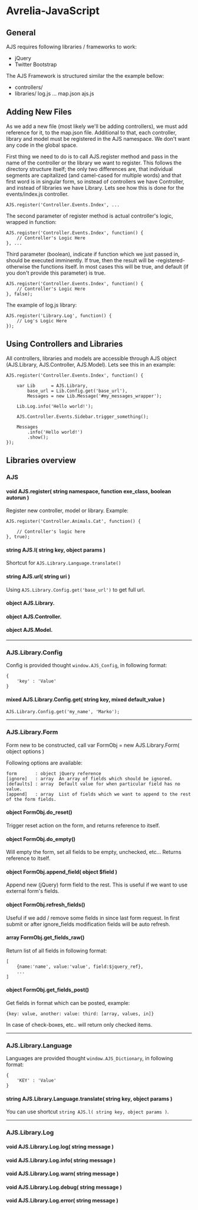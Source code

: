 Avrelia-JavaScript
==================

General
-------
AJS requires following libraries / frameworks to work:
- jQuery
- Twitter Bootstrap

The AJS Framework is structured similar the the example bellow:
+ controllers/
+ libraries/
    log.js
    ...
map.json
ajs.js

Adding New Files
----------------

As we add a new file (most likely we'll be adding controllers), we must add reference for it, to the map.json file. Additional to that, each controller, library and model must be registered in the AJS namespace. We don't want any code in the global space.

First thing we need to do is to call AJS.register method and pass in the name of the controller or the library we want to register. This follows the directory structure itself; the only two differences are, that individual segments are capitalized (and camel-cased for multiple words) and that first word is in singular form, so instead of controllers we have Controller, and instead of libraries we have Library. Lets see how this is done for the events/index.js controller.

    AJS.register('Controller.Events.Index', ...

The second parameter of register method is actual controller's logic, wrapped in function:

    AJS.register('Controller.Events.Index', function() {
        // Controller's Logic Here
    }, ...

Third parameter (boolean), indicate if function which we just passed in, should be executed imminently. If true, then the result will be -registered- otherwise the functions itself. In most cases this will be true, and default (if you don't provide this parameter) is true.

    AJS.register('Controller.Events.Index', function() {
        // Controller's Logic Here
    }, false);

The example of log.js library:

    AJS.register('Library.Log', function() {
        // Log's Logic Here
    });

Using Controllers and Libraries
------------------------------

All controllers, libraries and models are accessible through AJS object (AJS.Library, AJS.Controller, AJS.Model). Lets see this in an example:

    AJS.register('Controller.Events.Index', function() {
    
        var Lib      = AJS.Library,
            base_url = Lib.Config.get('base_url'),
            Messages = new Lib.Message('#my_messages_wrapper');

        Lib.Log.info('Hello world!');

        AJS.Controller.Events.Sidebar.trigger_something();

        Messages
            .info('Hello world!')
            .show();
    });

Libraries overview
------------------

### AJS

#### void AJS.register( string namespace, function exe_class, boolean autorun )

Register new controller, model or library. Example:

    AJS.register('Controller.Animals.Cat', function() {

        // Controller's logic here
    }, true);

#### string AJS.l( string key, object params )

Shortcut for ```AJS.Library.Language.translate()```

#### string AJS.url( string uri )

Using ```AJS.Library.Config.get('base_url')``` to get full url.

#### object AJS.Library.<Library Name>
#### object AJS.Controller.<Controller Name>
#### object AJS.Model.<Model Name>

--------------------------------------------------------------------------------

### AJS.Library.Config

Config is provided thought ```window.AJS_Config```, in following format:

    {
        'key' : 'Value'
    }

#### mixed AJS.Library.Config.get( string key, mixed default_value )

    AJS.Library.Config.get('my_name', 'Marko');

--------------------------------------------------------------------------------

### AJS.Library.Form

Form new to be constructed, call var FormObj = new AJS.Library.Form( object options )

Following options are available:
    
    form       : object jQuery reference
    [ignore]   : array  An array of fields which should be ignored.
    [defaults] : array  Default value for when particular field has no value.
    [append]   : array  List of fields which we want to append to the rest of the form fields.

#### object FormObj.do_reset()

Trigger reset action on the form, and returns reference to itself.

#### object FormObj.do_empty()

Will empty the form, set all fields to be empty, unchecked, etc... Returns reference to itself.

#### object FormObj.append_field( object $field )

Append new (jQuery) form field to the rest. This is useful if we want to use external form's fields.

#### object FormObj.refresh_fields()

Useful if we add / remove some fields in since last form request. In first submit 
or after ignore_fields modification fields will be auto refresh.

#### array FormObj.get_fields_raw()

Return list of all fields in following format:
    
    [
        {name:'name', value:'value', field:$jquery_ref},
        ...
    ]

#### object FormObj.get_fields_post()

Get fields in format which can be posted, example:

    {key: value, another: value: third: [array, values, in]}

In case of check-boxes, etc.. will return only checked items.

--------------------------------------------------------------------------------

### AJS.Library.Language

Languages are provided thought ```window.AJS_Dictionary```, in following format:

    {
        'KEY' : 'Value'
    }

#### string AJS.Library.Language.translate( string key, object params )

You can use shortcut ```string AJS.l( string key, object params )```.

--------------------------------------------------------------------------------

### AJS.Library.Log

#### void AJS.Library.Log.log( string message )
#### void AJS.Library.Log.info( string message )
#### void AJS.Library.Log.warn( string message )
#### void AJS.Library.Log.debug( string message )
#### void AJS.Library.Log.error( string message )